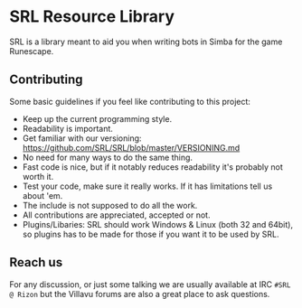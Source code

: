 SRL Resource Library
=====================
SRL is a library meant to aid you when writing bots in Simba for the game Runescape.


Contributing
-------------
Some basic guidelines if you feel like contributing to this project:

- Keep up the current programming style.
- Readability is important.  
- Get familiar with our versioning: https://github.com/SRL/SRL/blob/master/VERSIONING.md
- No need for many ways to do the same thing.
- Fast code is nice, but if it notably reduces readability it's probably not worth it.
- Test your code, make sure it really works. If it has limitations tell us about 'em.
- The include is not supposed to do all the work.
- All contributions are appreciated, accepted or not.
- Plugins/Libaries: SRL should work Windows & Linux (both 32 and 64bit), so plugins has to be 
  made for those if you want it to be used by SRL.


Reach us
---------
For any discussion, or just some talking we are usually available at IRC `#SRL @ Rizon` but the Villavu forums are also a great place to ask questions.